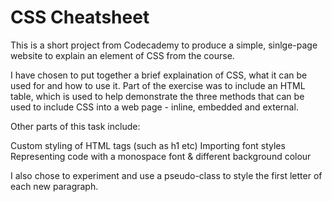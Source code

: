# CSS Cheatsheet

This is a short project from Codecademy to produce a simple, sinlge-page website to explain an element of CSS from the course. 

I have chosen to put together a brief explaination of CSS, what it can be used for and how to use it. Part of the exercise was to include an HTML table, which is used to help demonstrate the three methods that can be used to include CSS into a web page - inline, embedded and external.

Other parts of this task include:

Custom styling of HTML tags (such as h1 etc)
Importing font styles
Representing code with a monospace font & different background colour

I also chose to experiment and use a pseudo-class to style the first letter of each new paragraph.
